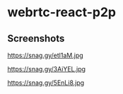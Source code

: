 # webrtc-react-p2p

## Screenshots

https://snag.gy/etl1aM.jpg

https://snag.gy/3AiYEL.jpg

https://snag.gy/5EnLi8.jpg
